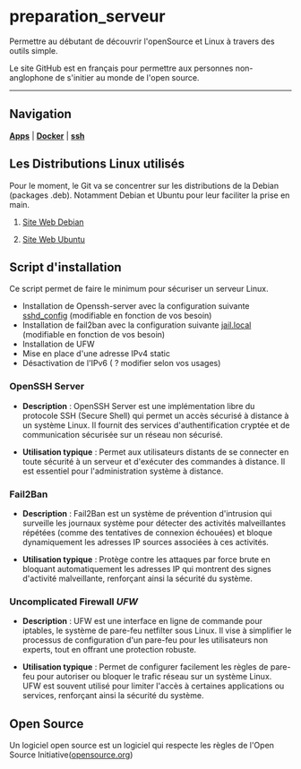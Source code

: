 # preparation_serveur

Permettre au débutant de découvrir l'openSource et Linux à travers des outils simple.

Le site GitHub est en français pour permettre aux personnes non-anglophone de s'initier au monde de l'open source.

---

## Navigation

**[Apps](https://github.com/Lhokamn/preparation_serveur/tree/main/apps)** | **[Docker](https://github.com/Lhokamn/preparation_serveur/tree/main/docker)** | **[ssh](https://github.com/Lhokamn/preparation_serveur/tree/main/ssh)**

## Les Distributions Linux utilisés

Pour le moment, le Git va se concentrer sur les distributions de la Debian (packages .deb). Notamment Debian et Ubuntu pour leur faciliter la prise en main.

1. [Site Web Debian](https://www.debian.org/index.fr.html)

2. [Site Web Ubuntu](https://www.ubuntu-fr.org)

## Script d'installation

Ce script permet de faire le minimum pour sécuriser un serveur Linux.

- Installation de Openssh-server avec la configuration suivante [sshd_config](https://github.com/Lhokamn/preparation_serveur/tree/main/ssh/sshd_config) (modifiable en fonction de vos besoin)
- Installation de fail2ban avec la configuration suivante [jail.local](https://github.com/Lhokamn/preparation_serveur/tree/main/ssh/jail.local) (modifiable en fonction de vos besoin)
- Installation de UFW 
- Mise en place d'une adresse IPv4 static
- Désactivation de l'IPv6 ( ? modifier selon vos usages)

### OpenSSH Server
- **Description** : OpenSSH Server est une implémentation libre du protocole SSH (Secure Shell) qui permet un accès sécurisé à distance à un système Linux. Il fournit des services d'authentification cryptée et de communication sécurisée sur un réseau non sécurisé.

- **Utilisation typique** : Permet aux utilisateurs distants de se connecter en toute sécurité à un serveur et d'exécuter des commandes à distance. Il est essentiel pour l'administration système à distance.

### Fail2Ban
- **Description** : Fail2Ban est un système de prévention d'intrusion qui surveille les journaux système pour détecter des activités malveillantes répétées (comme des tentatives de connexion échouées) et bloque dynamiquement les adresses IP sources associées à ces activités.

- **Utilisation typique** : Protège contre les attaques par force brute en bloquant automatiquement les adresses IP qui montrent des signes d'activité malveillante, renforçant ainsi la sécurité du système.

### Uncomplicated Firewall *UFW*
- **Description** : UFW est une interface en ligne de commande pour iptables, le système de pare-feu netfilter sous Linux. Il vise à simplifier le processus de configuration d'un pare-feu pour les utilisateurs non experts, tout en offrant une protection robuste.
    
- **Utilisation typique** : Permet de configurer facilement les règles de pare-feu pour autoriser ou bloquer le trafic réseau sur un système Linux. UFW est souvent utilisé pour limiter l'accès à certaines applications ou services, renforçant ainsi la sécurité du système.

###
## Open Source

Un logiciel open source est un logiciel qui respecte les règles de l'Open Source Initiative([opensource.org](https://opensource.org/))